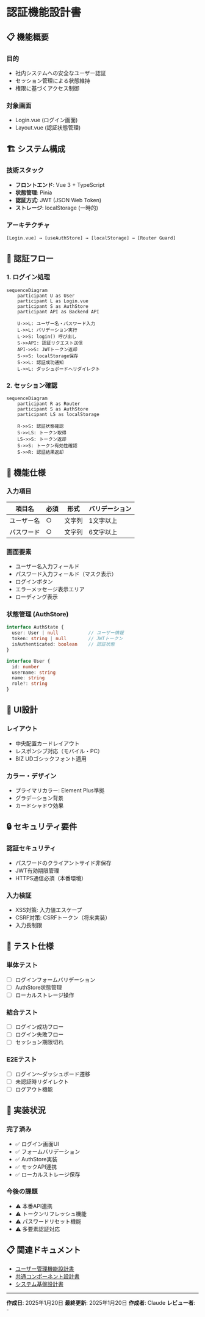 # 認証機能設計書

## 📋 機能概要

### 目的
- 社内システムへの安全なユーザー認証
- セッション管理による状態維持
- 権限に基づくアクセス制御

### 対象画面
- Login.vue (ログイン画面)
- Layout.vue (認証状態管理)

## 🏗️ システム構成

### 技術スタック
- **フロントエンド**: Vue 3 + TypeScript
- **状態管理**: Pinia
- **認証方式**: JWT (JSON Web Token)
- **ストレージ**: localStorage (一時的)

### アーキテクチャ
```
[Login.vue] → [useAuthStore] → [localStorage] → [Router Guard]
```

## 🔐 認証フロー

### 1. ログイン処理
```mermaid
sequenceDiagram
    participant U as User
    participant L as Login.vue
    participant S as AuthStore
    participant API as Backend API

    U->>L: ユーザー名・パスワード入力
    L->>L: バリデーション実行
    L->>S: login() 呼び出し
    S->>API: 認証リクエスト送信
    API->>S: JWTトークン返却
    S->>S: localStorage保存
    S->>L: 認証成功通知
    L->>L: ダッシュボードへリダイレクト
```

### 2. セッション確認
```mermaid
sequenceDiagram
    participant R as Router
    participant S as AuthStore
    participant LS as localStorage

    R->>S: 認証状態確認
    S->>LS: トークン取得
    LS->>S: トークン返却
    S->>S: トークン有効性確認
    S->>R: 認証結果返却
```

## 📝 機能仕様

### 入力項目
| 項目名 | 必須 | 形式 | バリデーション |
|--------|------|------|---------------|
| ユーザー名 | ○ | 文字列 | 1文字以上 |
| パスワード | ○ | 文字列 | 6文字以上 |

### 画面要素
- ユーザー名入力フィールド
- パスワード入力フィールド（マスク表示）
- ログインボタン
- エラーメッセージ表示エリア
- ローディング表示

### 状態管理 (AuthStore)
```typescript
interface AuthState {
  user: User | null           // ユーザー情報
  token: string | null        // JWTトークン
  isAuthenticated: boolean    // 認証状態
}

interface User {
  id: number
  username: string
  name: string
  role?: string
}
```

## 🎨 UI設計

### レイアウト
- 中央配置カードレイアウト
- レスポンシブ対応（モバイル・PC）
- BIZ UDゴシックフォント適用

### カラー・デザイン
- プライマリカラー: Element Plus準拠
- グラデーション背景
- カードシャドウ効果

## 🔒 セキュリティ要件

### 認証セキュリティ
- パスワードのクライアントサイド非保存
- JWT有効期限管理
- HTTPS通信必須（本番環境）

### 入力検証
- XSS対策: 入力値エスケープ
- CSRF対策: CSRFトークン（将来実装）
- 入力長制限

## 🧪 テスト仕様

### 単体テスト
- [ ] ログインフォームバリデーション
- [ ] AuthStore状態管理
- [ ] ローカルストレージ操作

### 結合テスト
- [ ] ログイン成功フロー
- [ ] ログイン失敗フロー
- [ ] セッション期限切れ

### E2Eテスト
- [ ] ログイン〜ダッシュボード遷移
- [ ] 未認証時リダイレクト
- [ ] ログアウト機能

## 🚀 実装状況

### 完了済み
- ✅ ログイン画面UI
- ✅ フォームバリデーション
- ✅ AuthStore実装
- ✅ モックAPI連携
- ✅ ローカルストレージ保存

### 今後の課題
- ⚠️ 本番API連携
- ⚠️ トークンリフレッシュ機能
- ⚠️ パスワードリセット機能
- ⚠️ 多要素認証対応

## 📋 関連ドキュメント

- [ユーザー管理機能設計書](../02_ユーザー管理機能/)
- [共通コンポーネント設計書](../04_共通コンポーネント/)
- [システム基盤設計書](../99_システム基盤/)

---

**作成日**: 2025年1月20日
**最終更新**: 2025年1月20日
**作成者**: Claude
**レビュー者**: -
